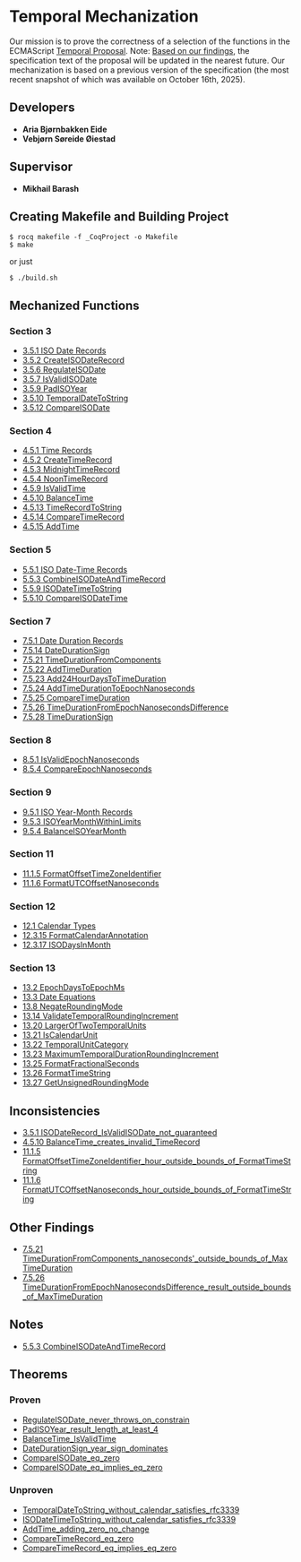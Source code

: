 # Temporal Mechanization
Our mission is to prove the correctness of a selection of the functions in the ECMAScript [Temporal Proposal](https://tc39.es/proposal-temporal/).
Note: [Based on our findings](https://github.com/tc39/proposal-temporal/pull/3167), the specification text of the proposal will be updated in the nearest future. Our mechanization is based on a previous version of the specification (the most recent snapshot of which was available on October 16th, 2025).

## Developers
- **Aria Bjørnbakken Eide**
- **Vebjørn Søreide Øiestad**

## Supervisor
- **Mikhail Barash**

## Creating Makefile and Building Project
```
$ rocq makefile -f _CoqProject -o Makefile
$ make
```

or just

```
$ ./build.sh
```

## Mechanized Functions
### Section 3
* [3.5.1 ISO Date Records](theories/Section3/ISODateRecord.v)
* [3.5.2 CreateISODateRecord](theories/Section3/CreateISODateRecord.v)
* [3.5.6 RegulateISODate](theories/Section3/RegulateISODate.v)
* [3.5.7 IsValidISODate](theories/Section3/IsValidISODate.v)
* [3.5.9 PadISOYear](theories/Section3/PadISOYear.v)
* [3.5.10 TemporalDateToString](theories/Section3/TemporalDateToString.v)
* [3.5.12 CompareISODate](theories/Section3/CompareISODate.v)
### Section 4
* [4.5.1 Time Records](theories/Section4/TimeRecord.v)
* [4.5.2 CreateTimeRecord](theories/Section4/CreateTimeRecord.v)
* [4.5.3 MidnightTimeRecord](theories/Section4/MidnightTimeRecord.v)
* [4.5.4 NoonTimeRecord](theories/Section4/NoonTimeRecord.v)
* [4.5.9 IsValidTime](theories/Section4/IsValidTime.v)
* [4.5.10 BalanceTime](theories/Section4/BalanceTime.v)
* [4.5.13 TimeRecordToString](theories/Section4/TimeRecordToString.v)
* [4.5.14 CompareTimeRecord](theories/Section4/CompareTimeRecord.v)
* [4.5.15 AddTime](theories/Section4/AddTime.v)
### Section 5
* [5.5.1 ISO Date-Time Records](theories/Section5/ISODateTimeRecord.v)
* [5.5.3 CombineISODateAndTimeRecord](theories/Section5/CombineISODateAndTimeRecord.v)
* [5.5.9 ISODateTimeToString](theories/Section5/ISODateTimeToString.v)
* [5.5.10 CompareISODateTime](theories/Section5/CompareISODateTime.v)
### Section 7
* [7.5.1 Date Duration Records](theories/Section7/DateDurationRecord.v)
* [7.5.14 DateDurationSign](theories/Section7/DateDurationSign.v)
* [7.5.21 TimeDurationFromComponents](theories/Section7/TimeDurationFromComponents.v)
* [7.5.22 AddTimeDuration](theories/Section7/AddTimeDuration.v)
* [7.5.23 Add24HourDaysToTimeDuration](theories/Section7/Add24HourDaysToTimeDuration.v)
* [7.5.24 AddTimeDurationToEpochNanoseconds](theories/Section7/AddTimeDurationToEpochNanoseconds.v)
* [7.5.25 CompareTimeDuration](theories/Section7/CompareTimeDuration.v)
* [7.5.26 TimeDurationFromEpochNanosecondsDifference](theories/Section7/TimeDurationFromEpochNanosecondsDifference.v)
* [7.5.28 TimeDurationSign](theories/Section7/TimeDurationSign.v)
### Section 8
* [8.5.1 IsValidEpochNanoseconds](theories/Section8/IsValidEpochNanoseconds.v)
* [8.5.4 CompareEpochNanoseconds](theories/Section8/CompareEpochNanoseconds.v)
### Section 9
* [9.5.1 ISO Year-Month Records](theories/Section9/ISOYearMonthRecord.v)
* [9.5.3 ISOYearMonthWithinLimits](theories/Section9/ISOYearMonthWithinLimits.v)
* [9.5.4 BalanceISOYearMonth](theories/Section9/BalanceISOYearMonth.v)
### Section 11
* [11.1.5 FormatOffsetTimeZoneIdentifier](theories/Section11/FormatOffsetTimeZoneIdentifier.v)
* [11.1.6 FormatUTCOffsetNanoseconds](theories/Section11/FormatUTCOffsetNanoseconds.v)
### Section 12
* [12.1 Calendar Types](theories/Section12/CalendarType.v)
* [12.3.15 FormatCalendarAnnotation](theories/Section12/FormatCalendarAnnotation.v)
* [12.3.17 ISODaysInMonth](theories/Section12/ISODaysInMonth.v)
### Section 13
* [13.2 EpochDaysToEpochMs](theories/Section13/EpochDaysToEpochMs.v)
* [13.3 Date Equations](theories/Section13/DateEquations.v)
* [13.8 NegateRoundingMode](theories/Section13/NegateRoundingMode.v)
* [13.14 ValidateTemporalRoundingIncrement](theories/Section13/ValidateTemporalRoundingIncrement.v)
* [13.20 LargerOfTwoTemporalUnits](theories/Section13/LargerOfTwoTemporalUnits.v)
* [13.21 IsCalendarUnit](theories/Section13/IsCalendarUnit.v)
* [13.22 TemporalUnitCategory](theories/Section13/TemporalUnitCategory.v)
* [13.23 MaximumTemporalDurationRoundingIncrement](theories/Section13/MaximumTemporalDurationRoundingIncrement.v)
* [13.25 FormatFractionalSeconds](theories/Section13/FormatFractionalSeconds.v)
* [13.26 FormatTimeString](theories/Section13/FormatTimeString.v)
* [13.27 GetUnsignedRoundingMode](theories/Section13/GetUnsignedRoundingMode.v)

## Inconsistencies
* [3.5.1 ISODateRecord_IsValidISODate_not_guaranteed](theories/Section3/ISODateRecord.v)
* [4.5.10 BalanceTime_creates_invalid_TimeRecord](theories/Section4/BalanceTime.v)
* [11.1.5 FormatOffsetTimeZoneIdentifier_hour_outside_bounds_of_FormatTimeString](theories/Section11/FormatOffsetTimeZoneIdentifier.v)
* [11.1.6 FormatUTCOffsetNanoseconds_hour_outside_bounds_of_FormatTimeString](theories/Section11/FormatUTCOffsetNanoseconds.v)

## Other Findings
* [7.5.21 TimeDurationFromComponents_nanoseconds'_outside_bounds_of_MaxTimeDuration](theories/Section7/TimeDurationFromComponents.v)
* [7.5.26 TimeDurationFromEpochNanosecondsDifference_result_outside_bounds_of_MaxTimeDuration](theories/Section7/TimeDurationFromEpochNanosecondsDifference.v)

## Notes
* [5.5.3 CombineISODateAndTimeRecord](theories/Section5/Notes/CombineISODateAndTime.v)

## Theorems
### Proven
* [RegulateISODate_never_throws_on_constrain](theories/Section3/RegulateISODate.v)
* [PadISOYear_result_length_at_least_4](theories/Section3/PadISOYear.v)
* [BalanceTime_IsValidTime](theories/Section4/BalanceTime.v)
* [DateDurationSign_year_sign_dominates](theories/Section7/DateDurationSign.v)
* [CompareISODate_eq_zero](theories/Section3/CompareISODate.v)
* [CompareISODate_eq_implies_eq_zero](theories/Section3/CompareISODate.v)

### Unproven
* [TemporalDateToString_without_calendar_satisfies_rfc3339](theories/Section3/TemporalDateToString.v)
* [ISODateTimeToString_without_calendar_satisfies_rfc3339](theories/Section5/ISODateTimeToString.v)
* [AddTime_adding_zero_no_change](theories/Section4/AddTime.v)
* [CompareTimeRecord_eq_zero](theories/Section4/CompareTimeRecord.v)
* [CompareTimeRecord_eq_implies_eq_zero](theories/Section4/CompareTimeRecord.v)
